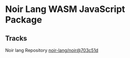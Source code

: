 # Noir Lang WASM JavaScript Package

## Tracks
Noir lang Repository [noir-lang/noir@703c51d](https://github.com/noir-lang/noir/tree/703c51d9c0225e07c19068e257ef6174affc1872)